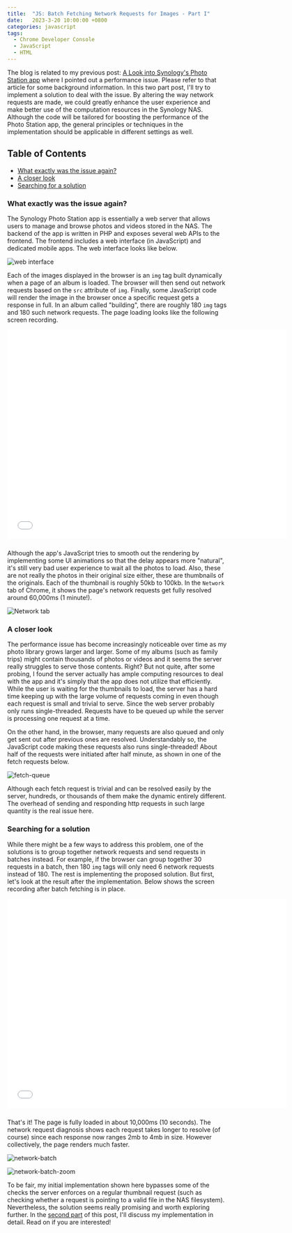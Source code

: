 ```yaml
---
title:  "JS: Batch Fetching Network Requests for Images - Part I"
date:   2023-3-20 10:00:00 +0800
categories: javascript
tags:
  - Chrome Developer Console
  - JavaScript
  - HTML
---
```


The blog is related to my previous post: [A Look into Synology's Photo Station app](/photostation/2023/02/26/look-into-synology-photostation.html) where I pointed out a performance issue. Please refer to that article for some background information. In this two part post, I'll try to implement a solution to deal with the issue. By altering the way network requests are made, we could greatly enhance the user experience and make better use of the computation resources in the Synology NAS. Although the code will be tailored for boosting the performance of the Photo Station app, the general principles or techniques in the implementation should be applicable in different settings as well.

<!-- omit in toc -->
## Table of Contents

- [What exactly was the issue again?](#what-exactly-was-the-issue-again)
- [A closer look](#a-closer-look)
- [Searching for a solution](#searching-for-a-solution)

### What exactly was the issue again?

The Synology Photo Station app is essentially a web server that allows users to manage and browse photos and videos stored in the NAS. The backend of the app is written in PHP and exposes several web APIs to the frontend. The frontend includes a web interface (in JavaScript) and dedicated mobile apps. The web interface looks like below.

![web interface](/assets/images/service-worker/web-interface.png)

Each of the images displayed in the browser is an `img` tag built dynamically when a page of an album is loaded. The browser will then send out network requests based on the `src` attribute of  `img`. Finally, some JavaScript code will render the image in the browser once a specific request gets a response in full. In an album called "building", there are roughly 180 `img` tags and 180 such network requests. The page loading looks like the following screen recording.

<div style="text-align: center">
<iframe width="640" height="480" style="margin-bottom: 10px" src="/assets/images/service-worker/loading-plain.mp4" frameborder="0" allowfullscreen></iframe>
</div>

Although the app's JavaScript tries to smooth out the rendering by implementing some UI animations so that the delay appears more "natural", it's still very bad user experience to wait all the photos to load. Also, these are not really the photos in their original size either, these are thumbnails of the originals. Each of the thumbnail is roughly 50kb to 100kb. In the `Network` tab of Chrome, it shows the page's network requests get fully resolved around 60,000ms (1 minute!).

![Network tab](/assets/images/service-worker/network-plain.png)

### A closer look

The performance issue has become increasingly noticeable over time as my photo library grows larger and larger. Some of my albums (such as family trips) might contain thousands of photos or videos and it seems the server really struggles to serve those contents. Right? But not quite, after some probing, I found the server actually has ample computing resources to deal with the app and it's simply that the app does not utilize that efficiently. While the user is waiting for the thumbnails to load, the server has a hard time keeping up with the large volume of requests coming in even though each request is small and trivial to serve. Since the web server probably only runs single-threaded. Requests have to be queued up while the server is processing one request at a time.

On the other hand, in the browser, many requests are also queued and only get sent out after previous ones are resolved. Understandably so, the JavaScript code making these requests also runs single-threaded! About half of the requests were initiated after half minute, as shown in one of the fetch requests below.

![fetch-queue](/assets/images/service-worker/queue-up-in-browser.png)

Although each fetch request is trivial and can be resolved easily by the server, hundreds, or thousands of them make the dynamic entirely different. The overhead of sending and responding http requests in such large quantity is the real issue here.

### Searching for a solution

While there might be a few ways to address this problem, one of the solutions is to group together network requests and send requests in batches instead. For example, if the browser can group together 30 requests in a batch, then 180 `img` tags will only need 6 network requests instead of 180. The rest is implementing the proposed solution. But first, let's look at the result after the implementation. Below shows the screen recording after batch fetching is in place.

<div style="text-align: center">
<iframe width="640" height="480" style="margin-bottom: 10px" src="/assets/images/service-worker/loading-batch.mp4" frameborder="0" allowfullscreen></iframe>
</div>

That's it! The page is fully loaded in about 10,000ms (10 seconds). The network request diagnosis shows each request takes longer to resolve (of course) since each response now ranges 2mb to 4mb in size. However collectively, the page renders much faster.

![network-batch](/assets/images/service-worker/network-batch.png)

![network-batch-zoom](/assets/images/service-worker/network-batch-zoom.png)

To be fair, my initial implementation shown here bypasses some of the checks the server enforces on a regular thumbnail request (such as checking whether a request is pointing to a valid file in the NAS filesystem). Nevertheless, the solution seems really promising and worth exploring further. In the [second part](/javascript/2023/03/20/batch-fetching-network-requests-II.html) of this post, I'll discuss my implementation in detail. Read on if you are interested!
